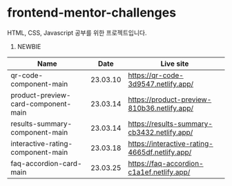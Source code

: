 # frontend-mentor-challenges
HTML, CSS, Javascript 공부를 위한 프로젝트입니다.

1. NEWBIE  

|Name|Date|Live site|
|---|---|---|
|qr-code-component-main|23.03.10|https://qr-code-3d9547.netlify.app/|
|product-preview-card-component-main|23.03.14|https://product-preview-810b36.netlify.app/|
|results-summary-component-main|23.03.14|https://results-summary-cb3432.netlify.app/|
|interactive-rating-component-main|23.03.18|https://interactive-rating-4665df.netlify.app/|
|faq-accordion-card-main|23.03.25|https://faq-accordion-c1a1ef.netlify.app/|
